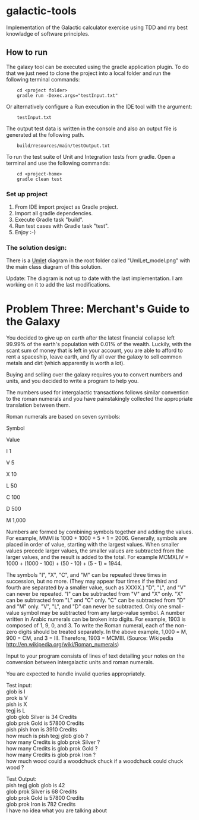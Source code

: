 # galactic-tools
Implementation of the Galactic calculator exercise using TDD and my best knowladge of software principles.

## How to run

The galaxy tool can be executed using the gradle application plugin. To do that we just need to clone the project into a local folder and run the following terminal commands:

```
    cd <project folder>
    gradle run -Dexec.args="testInput.txt"
```

Or alternatively configure a Run execution in the IDE tool with the argument:
```
    testInput.txt
```

The output test data is written in the console and also an output file is generated at the following path.
```
    build/resources/main/testOutput.txt
```
To run the test suite of Unit and Integration tests from gradle. Open a terminal and use the following commands:

```
    cd <project-home>
    gradle clean test
```

### Set up project

1. From IDE import project as Gradle project.
2. Import all gradle dependencies.
3. Execute Gradle task "build".
4. Run test cases with Gradle task "test".
5. Enjoy :-)

### The solution design:

There is a [Umlet](http://www.umlet.com/) diagram in the root folder called "UmlLet_model.png" with the main class diagram of this solution.

Update: The diagram is not up to date with the last implementation. I am working on it to add the last modifications.

# Problem Three: Merchant's Guide to the Galaxy

You decided to give up on earth after the latest financial collapse left 99.99% of the earth's population with 0.01% of the wealth. Luckily, with the scant sum of money that is left in your account, you are able to afford to rent a spaceship, leave earth, and fly all over the galaxy to sell common metals and dirt (which apparently is worth a lot).

Buying and selling over the galaxy requires you to convert numbers and units, and you decided to write a program to help you.

The numbers used for intergalactic transactions follows similar convention to the roman numerals and you have painstakingly collected the appropriate translation between them.

Roman numerals are based on seven symbols:

Symbol

Value

I 1

V 5

X 10

L 50

C 100

D 500

M 1,000


Numbers are formed by combining symbols together and adding the values. For example, MMVI is 1000 + 1000 + 5 + 1 = 2006. Generally, symbols are placed in order of value, starting with the largest values. When smaller values precede larger values, the smaller values are subtracted from the larger values, and the result is added to the total. For example MCMXLIV = 1000 + (1000 - 100) + (50 - 10) + (5 - 1) = 1944.

The symbols "I", "X", "C", and "M" can be repeated three times in succession, but no more. (They may appear four times if the third and fourth are separated by a smaller value, such as XXXIX.) "D", "L", and "V" can never be repeated.
"I" can be subtracted from "V" and "X" only. "X" can be subtracted from "L" and "C" only. "C" can be subtracted from "D" and "M" only. "V", "L", and "D" can never be subtracted.
Only one small-value symbol may be subtracted from any large-value symbol.
A number written in Arabic numerals can be broken into digits. For example, 1903 is composed of 1, 9, 0, and 3. To write the Roman numeral, each of the non-zero digits should be treated separately. In the above example, 1,000 = M, 900 = CM, and 3 = III. Therefore, 1903 = MCMIII.
(Source: Wikipedia http://en.wikipedia.org/wiki/Roman_numerals)

Input to your program consists of lines of text detailing your notes on the conversion between intergalactic units and roman numerals.

You are expected to handle invalid queries appropriately.

Test input:<br>
glob is I<br>
prok is V<br>
pish is X<br>
tegj is L<br>
glob glob Silver is 34 Credits<br>
glob prok Gold is 57800 Credits<br>
pish pish Iron is 3910 Credits<br>
how much is pish tegj glob glob ?<br>
how many Credits is glob prok Silver ?<br>
how many Credits is glob prok Gold ?<br>
how many Credits is glob prok Iron ?<br>
how much wood could a woodchuck chuck if a woodchuck could chuck wood ?<br>

Test Output:<br>
pish tegj glob glob is 42<br>
glob prok Silver is 68 Credits<br>
glob prok Gold is 57800 Credits<br>
glob prok Iron is 782 Credits<br>
I have no idea what you are talking about<br>
